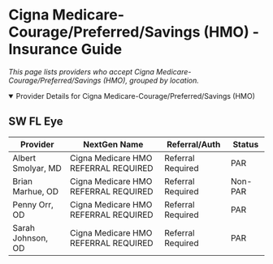 # Cigna Medicare-Courage/Preferred/Savings (HMO) - Insurance Guide

*This page lists providers who accept Cigna Medicare-Courage/Preferred/Savings (HMO), grouped by location.*

<details open><summary>Provider Details for Cigna Medicare-Courage/Preferred/Savings (HMO)</summary>

## SW FL Eye

| Provider | NextGen Name | Referral/Auth | Status |
|----------|-------------|--------------|--------|
| Albert Smolyar, MD | Cigna Medicare HMO REFERRAL REQUIRED | Referral Required | PAR |
| Brian Marhue, OD | Cigna Medicare HMO REFERRAL REQUIRED | Referral Required | Non-PAR |
| Penny Orr, OD | Cigna Medicare HMO REFERRAL REQUIRED | Referral Required | PAR |
| Sarah Johnson, OD | Cigna Medicare HMO REFERRAL REQUIRED | Referral Required | PAR |

</details>

